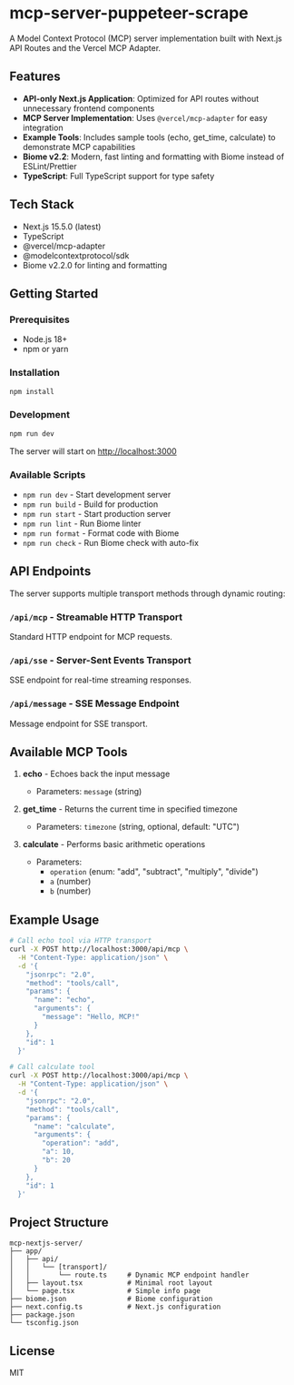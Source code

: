 # mcp-server-puppeteer-scrape

A Model Context Protocol (MCP) server implementation built with Next.js API Routes and the Vercel MCP Adapter.

## Features

- **API-only Next.js Application**: Optimized for API routes without unnecessary frontend components
- **MCP Server Implementation**: Uses `@vercel/mcp-adapter` for easy integration
- **Example Tools**: Includes sample tools (echo, get_time, calculate) to demonstrate MCP capabilities
- **Biome v2.2**: Modern, fast linting and formatting with Biome instead of ESLint/Prettier
- **TypeScript**: Full TypeScript support for type safety

## Tech Stack

- Next.js 15.5.0 (latest)
- TypeScript
- @vercel/mcp-adapter
- @modelcontextprotocol/sdk
- Biome v2.2.0 for linting and formatting

## Getting Started

### Prerequisites

- Node.js 18+
- npm or yarn

### Installation

```bash
npm install
```

### Development

```bash
npm run dev
```

The server will start on [http://localhost:3000](http://localhost:3000)

### Available Scripts

- `npm run dev` - Start development server
- `npm run build` - Build for production
- `npm run start` - Start production server
- `npm run lint` - Run Biome linter
- `npm run format` - Format code with Biome
- `npm run check` - Run Biome check with auto-fix

## API Endpoints

The server supports multiple transport methods through dynamic routing:

### `/api/mcp` - Streamable HTTP Transport

Standard HTTP endpoint for MCP requests.

### `/api/sse` - Server-Sent Events Transport

SSE endpoint for real-time streaming responses.

### `/api/message` - SSE Message Endpoint

Message endpoint for SSE transport.

## Available MCP Tools

1. **echo** - Echoes back the input message

   - Parameters: `message` (string)

2. **get_time** - Returns the current time in specified timezone

   - Parameters: `timezone` (string, optional, default: "UTC")

3. **calculate** - Performs basic arithmetic operations
   - Parameters:
     - `operation` (enum: "add", "subtract", "multiply", "divide")
     - `a` (number)
     - `b` (number)

## Example Usage

```bash
# Call echo tool via HTTP transport
curl -X POST http://localhost:3000/api/mcp \
  -H "Content-Type: application/json" \
  -d '{
    "jsonrpc": "2.0",
    "method": "tools/call",
    "params": {
      "name": "echo",
      "arguments": {
        "message": "Hello, MCP!"
      }
    },
    "id": 1
  }'

# Call calculate tool
curl -X POST http://localhost:3000/api/mcp \
  -H "Content-Type: application/json" \
  -d '{
    "jsonrpc": "2.0",
    "method": "tools/call",
    "params": {
      "name": "calculate",
      "arguments": {
        "operation": "add",
        "a": 10,
        "b": 20
      }
    },
    "id": 1
  }'
```

## Project Structure

```
mcp-nextjs-server/
├── app/
│   ├── api/
│   │   └── [transport]/
│   │       └── route.ts     # Dynamic MCP endpoint handler
│   ├── layout.tsx           # Minimal root layout
│   └── page.tsx             # Simple info page
├── biome.json               # Biome configuration
├── next.config.ts           # Next.js configuration
├── package.json
└── tsconfig.json
```

## License

MIT
